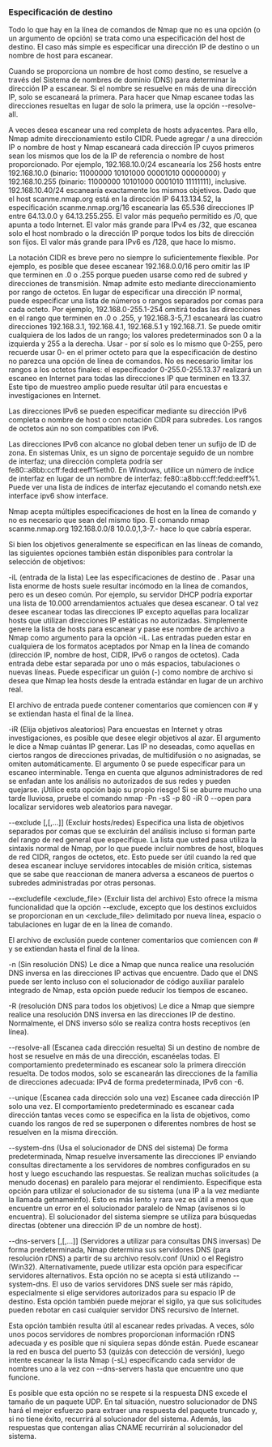 ### Especificación de destino
Todo lo que hay en la línea de comandos de Nmap que no es una opción (o un argumento de opción) se trata como una especificación del host de destino. El caso más simple es especificar una dirección IP de destino o un nombre de host para escanear.

Cuando se proporciona un nombre de host como destino, se resuelve a través del Sistema de nombres de dominio (DNS) para determinar la dirección IP a escanear. Si el nombre se resuelve en más de una dirección IP, solo se escaneará la primera. Para hacer que Nmap escanee todas las direcciones resueltas en lugar de solo la primera, use la opción --resolve-all.

A veces desea escanear una red completa de hosts adyacentes. Para ello, Nmap admite direccionamiento estilo CIDR. Puede agregar /<numbits> a una dirección IP o nombre de host y Nmap escaneará cada dirección IP cuyos primeros <numbits> sean los mismos que los de la IP de referencia o nombre de host proporcionado. Por ejemplo, 192.168.10.0/24 escanearía los 256 hosts entre 192.168.10.0 (binario: 11000000 10101000 00001010 00000000) y 192.168.10.255 (binario: 11000000 10101000 0001010 11111111), inclusive. 192.168.10.40/24 escanearía exactamente los mismos objetivos. Dado que el host scanme.nmap.org está en la dirección IP 64.13.134.52, la especificación scanme.nmap.org/16 escanearía las 65.536 direcciones IP entre 64.13.0.0 y 64.13.255.255. El valor más pequeño permitido es /0, que apunta a todo Internet. El valor más grande para IPv4 es /32, que escanea solo el host nombrado o la dirección IP porque todos los bits de dirección son fijos. El valor más grande para IPv6 es /128, que hace lo mismo.

La notación CIDR es breve pero no siempre lo suficientemente flexible. Por ejemplo, es posible que desee escanear 192.168.0.0/16 pero omitir las IP que terminen en .0 o .255 porque pueden usarse como red de subred y direcciones de transmisión. Nmap admite esto mediante direccionamiento por rango de octetos. En lugar de especificar una dirección IP normal, puede especificar una lista de números o rangos separados por comas para cada octeto. Por ejemplo, 192.168.0-255.1-254 omitirá todas las direcciones en el rango que terminen en .0 o .255, y 192.168.3-5,7.1 escaneará las cuatro direcciones 192.168.3.1, 192.168.4.1, 192.168.5.1 y 192.168.7.1. Se puede omitir cualquiera de los lados de un rango; los valores predeterminados son 0 a la izquierda y 255 a la derecha. Usar - por sí solo es lo mismo que 0-255, pero recuerde usar 0- en el primer octeto para que la especificación de destino no parezca una opción de línea de comandos. No es necesario limitar los rangos a los octetos finales: el especificador 0-255.0-255.13.37 realizará un escaneo en Internet para todas las direcciones IP que terminen en 13.37. Este tipo de muestreo amplio puede resultar útil para encuestas e investigaciones en Internet.

Las direcciones IPv6 se pueden especificar mediante su dirección IPv6 completa o nombre de host o con notación CIDR para subredes. Los rangos de octetos aún no son compatibles con IPv6.

Las direcciones IPv6 con alcance no global deben tener un sufijo de ID de zona. En sistemas Unix, es un signo de porcentaje seguido de un nombre de interfaz; una dirección completa podría ser fe80::a8bb:ccff:fedd:eeff%eth0. En Windows, utilice un número de índice de interfaz en lugar de un nombre de interfaz: fe80::a8bb:ccff:fedd:eeff%1. Puede ver una lista de índices de interfaz ejecutando el comando netsh.exe interface ipv6 show interface.

Nmap acepta múltiples especificaciones de host en la línea de comando y no es necesario que sean del mismo tipo. El comando nmap scanme.nmap.org 192.168.0.0/8 10.0.0,1,3-7.- hace lo que cabría esperar.

Si bien los objetivos generalmente se especifican en las líneas de comando, las siguientes opciones también están disponibles para controlar la selección de objetivos:

-iL <nombre de archivo de entrada> (entrada de la lista)
Lee las especificaciones de destino de <inputfilename>. Pasar una lista enorme de hosts suele resultar incómodo en la línea de comandos, pero es un deseo común. Por ejemplo, su servidor DHCP podría exportar una lista de 10.000 arrendamientos actuales que desea escanear. O tal vez desee escanear todas las direcciones IP excepto aquellas para localizar hosts que utilizan direcciones IP estáticas no autorizadas. Simplemente genere la lista de hosts para escanear y pase ese nombre de archivo a Nmap como argumento para la opción -iL. Las entradas pueden estar en cualquiera de los formatos aceptados por Nmap en la línea de comando (dirección IP, nombre de host, CIDR, IPv6 o rangos de octetos). Cada entrada debe estar separada por uno o más espacios, tabulaciones o nuevas líneas. Puede especificar un guión (-) como nombre de archivo si desea que Nmap lea hosts desde la entrada estándar en lugar de un archivo real.

El archivo de entrada puede contener comentarios que comiencen con # y se extiendan hasta el final de la línea.

-iR <num hosts> (Elija objetivos aleatorios)
Para encuestas en Internet y otras investigaciones, es posible que desee elegir objetivos al azar. El argumento <num hosts> le dice a Nmap cuántas IP generar. Las IP no deseadas, como aquellas en ciertos rangos de direcciones privadas, de multidifusión o no asignadas, se omiten automáticamente. El argumento 0 se puede especificar para un escaneo interminable. Tenga en cuenta que algunos administradores de red se enfadan ante los análisis no autorizados de sus redes y pueden quejarse. ¡Utilice esta opción bajo su propio riesgo! Si se aburre mucho una tarde lluviosa, pruebe el comando nmap -Pn -sS -p 80 -iR 0 --open para localizar servidores web aleatorios para navegar.

--exclude <host1>[,<host2>[,...]] (Excluir hosts/redes)
Especifica una lista de objetivos separados por comas que se excluirán del análisis incluso si forman parte del rango de red general que especifique. La lista que usted pasa utiliza la sintaxis normal de Nmap, por lo que puede incluir nombres de host, bloques de red CIDR, rangos de octetos, etc. Esto puede ser útil cuando la red que desea escanear incluye servidores intocables de misión crítica, sistemas que se sabe que reaccionan de manera adversa a escaneos de puertos o subredes administradas por otras personas.

--excludefile <exclude_file> (Excluir lista del archivo)
Esto ofrece la misma funcionalidad que la opción --exclude, excepto que los destinos excluidos se proporcionan en un <exclude_file> delimitado por nueva línea, espacio o tabulaciones en lugar de en la línea de comando.

El archivo de exclusión puede contener comentarios que comiencen con # y se extiendan hasta el final de la línea.

-n (Sin resolución DNS)
Le dice a Nmap que nunca realice una resolución DNS inversa en las direcciones IP activas que encuentre. Dado que el DNS puede ser lento incluso con el solucionador de código auxiliar paralelo integrado de Nmap, esta opción puede reducir los tiempos de escaneo.

-R (resolución DNS para todos los objetivos)
Le dice a Nmap que siempre realice una resolución DNS inversa en las direcciones IP de destino. Normalmente, el DNS inverso sólo se realiza contra hosts receptivos (en línea).

--resolve-all (Escanea cada dirección resuelta)
Si un destino de nombre de host se resuelve en más de una dirección, escanéelas todas. El comportamiento predeterminado es escanear solo la primera dirección resuelta. De todos modos, solo se escanearán las direcciones de la familia de direcciones adecuada: IPv4 de forma predeterminada, IPv6 con -6.

--unique (Escanea cada dirección solo una vez)
Escanee cada dirección IP solo una vez. El comportamiento predeterminado es escanear cada dirección tantas veces como se especifica en la lista de objetivos, como cuando los rangos de red se superponen o diferentes nombres de host se resuelven en la misma dirección.

--system-dns (Usa el solucionador de DNS del sistema)
De forma predeterminada, Nmap resuelve inversamente las direcciones IP enviando consultas directamente a los servidores de nombres configurados en su host y luego escuchando las respuestas. Se realizan muchas solicitudes (a menudo docenas) en paralelo para mejorar el rendimiento. Especifique esta opción para utilizar el solucionador de su sistema (una IP a la vez mediante la llamada getnameinfo). Esto es más lento y rara vez es útil a menos que encuentre un error en el solucionador paralelo de Nmap (avísenos si lo encuentra). El solucionador del sistema siempre se utiliza para búsquedas directas (obtener una dirección IP de un nombre de host).

--dns-servers <servidor1>[,<servidor2>[,...]] (Servidores a utilizar para consultas DNS inversas)
De forma predeterminada, Nmap determina sus servidores DNS (para resolución rDNS) a partir de su archivo resolv.conf (Unix) o el Registro (Win32). Alternativamente, puede utilizar esta opción para especificar servidores alternativos. Esta opción no se acepta si está utilizando --system-dns. El uso de varios servidores DNS suele ser más rápido, especialmente si elige servidores autorizados para su espacio IP de destino. Esta opción también puede mejorar el sigilo, ya que sus solicitudes pueden rebotar en casi cualquier servidor DNS recursivo de Internet.

Esta opción también resulta útil al escanear redes privadas. A veces, sólo unos pocos servidores de nombres proporcionan información rDNS adecuada y es posible que ni siquiera sepas dónde están. Puede escanear la red en busca del puerto 53 (quizás con detección de versión), luego intente escanear la lista Nmap (-sL) especificando cada servidor de nombres uno a la vez con --dns-servers hasta que encuentre uno que funcione.

Es posible que esta opción no se respete si la respuesta DNS excede el tamaño de un paquete UDP. En tal situación, nuestro solucionador de DNS hará el mejor esfuerzo para extraer una respuesta del paquete truncado y, si no tiene éxito, recurrirá al solucionador del sistema. Además, las respuestas que contengan alias CNAME recurrirán al solucionador del sistema.
